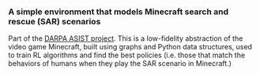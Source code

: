 ### A simple environment that models Minecraft search and rescue (SAR) scenarios

Part of the [DARPA ASIST project](https://www.darpa.mil/program/artificial-social-intelligence-for-successful-teams). This is a low-fidelity abstraction of the video game Minecraft, built using graphs and Python data structures, used to train RL algorithms and find the best policies (i.e. those that match the behaviors of humans when they play the SAR scenario in Minecraft.)
